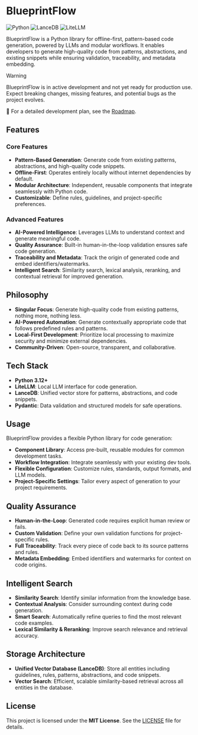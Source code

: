 # BlueprintFlow

![Python](https://img.shields.io/badge/Python-3.12%2B-2a5a83?logo=python)
![LanceDB](https://img.shields.io/badge/LanceDB-VectorStore-e56e4b)
![LiteLLM](https://img.shields.io/badge/LiteLLM-LLM%20Interface-2e8555)

BlueprintFlow is a Python library for offline-first, pattern-based code generation, powered by LLMs and modular workflows.
It enables developers to generate high-quality code from patterns, abstractions, and existing snippets while ensuring validation, traceability, and metadata embedding.

> [!WARNING]
> BlueprintFlow is in active development and not yet ready for production use.
> Expect breaking changes, missing features, and potential bugs as the project evolves.

📌 For a detailed development plan, see the [Roadmap](./docs/roadmap.md).

## Features

### Core Features

- **Pattern-Based Generation**: Generate code from existing patterns, abstractions, and high-quality code snippets.
- **Offline-First**: Operates entirely locally without internet dependencies by default.
- **Modular Architecture**: Independent, reusable components that integrate seamlessly with Python code.
- **Customizable**: Define rules, guidelines, and project-specific preferences.

### Advanced Features

- **AI-Powered Intelligence**: Leverages LLMs to understand context and generate meaningful code.
- **Quality Assurance**: Built-in human-in-the-loop validation ensures safe code generation.
- **Traceability and Metadata**: Track the origin of generated code and embed identifiers/watermarks.
- **Intelligent Search**: Similarity search, lexical analysis, reranking, and contextual retrieval for improved generation.

## Philosophy

- **Singular Focus**: Generate high-quality code from existing patterns, nothing more, nothing less.
- **AI-Powered Automation**: Generate contextually appropriate code that follows predefined rules and patterns.
- **Local-First Development**: Prioritize local processing to maximize security and minimize external dependencies.
- **Community-Driven**: Open-source, transparent, and collaborative.

## Tech Stack

- **Python 3.12+**
- **LiteLLM**: Local LLM interface for code generation.
- **LanceDB**: Unified vector store for patterns, abstractions, and code snippets.
- **Pydantic**: Data validation and structured models for safe operations.

## Usage

BlueprintFlow provides a flexible Python library for code generation:

- **Component Library**: Access pre-built, reusable modules for common development tasks.
- **Workflow Integration**: Integrate seamlessly with your existing dev tools.
- **Flexible Configuration**: Customize rules, standards, output formats, and LLM models.
- **Project-Specific Settings**: Tailor every aspect of generation to your project requirements.

## Quality Assurance

- **Human-in-the-Loop**: Generated code requires explicit human review or fails.
- **Custom Validation**: Define your own validation functions for project-specific rules.
- **Full Traceability**: Track every piece of code back to its source patterns and rules.
- **Metadata Embedding**: Embed identifiers and watermarks for context on code origins.

## Intelligent Search

- **Similarity Search**: Identify similar information from the knowledge base.
- **Contextual Analysis**: Consider surrounding context during code generation.
- **Smart Search**: Automatically refine queries to find the most relevant code examples.
- **Lexical Similarity & Reranking**: Improve search relevance and retrieval accuracy.

## Storage Architecture

- **Unified Vector Database (LanceDB)**: Store all entities including guidelines, rules, patterns, abstractions, and code snippets.
- **Vector Search**: Efficient, scalable similarity-based retrieval across all entities in the database.

## License

This project is licensed under the **MIT License**. See the [LICENSE](./LICENSE) file for details.
